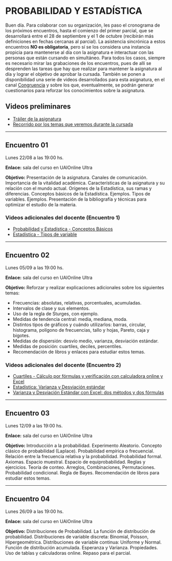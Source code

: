 # PROBABILIDAD Y ESTADÍSTICA

Buen día. Para colaborar con su organización, les paso el cronograma de los próximos encuentros, hasta el comienzo del primer parcial, que se desarrollará entre el 28 de septiembre y el 1 de octubre (recibirán más definiciones en fechas cercanas al parcial). La asistencia sincrónica a estos encuentros **NO es obligatoria**, pero sí se los considera una instancia propicia para mantenerse al día con la asignatura e interactuar con las personas que están cursando en simultáneo. Para todos los casos, siempre es necesario mirar las grabaciones de los encuentros, pues de allí se desprenden las tareas que hay que realizar para mantener la asignatura al día y lograr el objetivo de aprobar la cursada. También se ponen a disponibilidad una serie de videos desarrollados para esta asignatura, en el canal [Congruencia](https://www.youtube.com/c/Congruencia) y sobre los que, eventualmente, se podrán generar cuestionarios para reforzar los conocimientos sobre la asignatura.

## Videos preliminares

* [Tráiler de la asignatura](https://www.youtube.com/watch?v=HaqQ01D7x04)
* [Recorrido por los temas que veremos durante la cursada](https://www.youtube.com/watch?v=t-3-AoEcTu4)

---

## Encuentro 01

Lunes 22/08 a las 19:00 hs.

**Enlace:** sala del curso en UAIOnline Ultra

**Objetivo:** Presentación de la asignatura. Canales de comunicación. Importancia de la vitalidad académica. Características de la asignatura y su relación con el mundo actual. Orígenes de la Estadística, sus ramas y diferencias. Conceptos básicos de la Estadística. Ejemplos. Tipos de variables. Ejemplos. Presentación de la bibliografía y técnicas para optimizar el estudio de la materia.

### Videos adicionales del docente (Encuentro 1)

* [Probabilidad y Estadística - Conceptos Básicos](https://www.youtube.com/watch?v=e6z_trddtrs)
* [Estadística - Tipos de variable](https://www.youtube.com/watch?v=X3ECGjQtgH8)

---

## Encuentro 02

Lunes 05/09 a las 19:00 hs.

**Enlace:** sala del curso en UAIOnline Ultra

**Objetivo:** Reforzar y realizar explicaciones adicionales sobre los siguientes temas:

* Frecuencias: absolutas, relativas, porcentuales, acumuladas.
* Intervalos de clase y sus elementos.
* Uso de la regla de Sturges, con ejemplo.
* Medidas de tendencia central: media, mediana, moda.
* Distintos tipos de gráficos y cuándo utilizarlos: barras, circular, histograma, polígono de frecuencias, tallo y hojas, Pareto, caja y bigotes.
* Medidas de dispersión: desvío medio, varianza, desviación estándar.
* Medidas de posición: cuartiles, deciles, percentiles.
* Recomendación de libros y enlaces para estudiar estos temas.

### Videos adicionales del docente (Encuentro 2)

* [Cuartiles - Cálculo por fórmulas y verificación con calculadora online y Excel](https://www.youtube.com/watch?v=1uCbRRGBoNc)
* [Estadística: Varianza y Desviación estándar](https://www.youtube.com/watch?v=NjkyIF06Jmo)
* [Varianza y Desviación Estándar con Excel: dos métodos y dos fórmulas](https://www.youtube.com/watch?v=pXWmy67Aii0)

---

## Encuentro 03

Lunes 12/09 a las 19:00 hs.

**Enlace:** sala del curso en UAIOnline Ultra

**Objetivo:** Introducción a la probabilidad. Experimento Aleatorio. Concepto clásico de probabilidad (Laplace). Probabilidad empírica o frecuencial. Relación entre la frecuencia relativa y la probabilidad. Probabilidad formal. Axiomas. Espacio muestral. Espacio de equiprobabilidad. Reglas y ejercicios. Teoría de conteo. Arreglos, Combinaciones, Permutaciones. Probabilidad condicional. Regla de Bayes. Recomendación de libros para estudiar estos temas.

---

## Encuentro 04

Lunes 26/09 a las 19:00 hs.

**Enlace:** sala del curso en UAIOnline Ultra

**Objetivo:** Distribuciones de Probabilidad. La función de distribución de probabilidad. Distribuciones de variable discreta: Binomial, Poisson, Hipergeométrica. Distribuciones de variable continua: Uniforme y Normal. Función de distribución acumulada. Esperanza y Varianza. Propiedades. Uso de tablas y calculadoras online. Repaso para el parcial.
